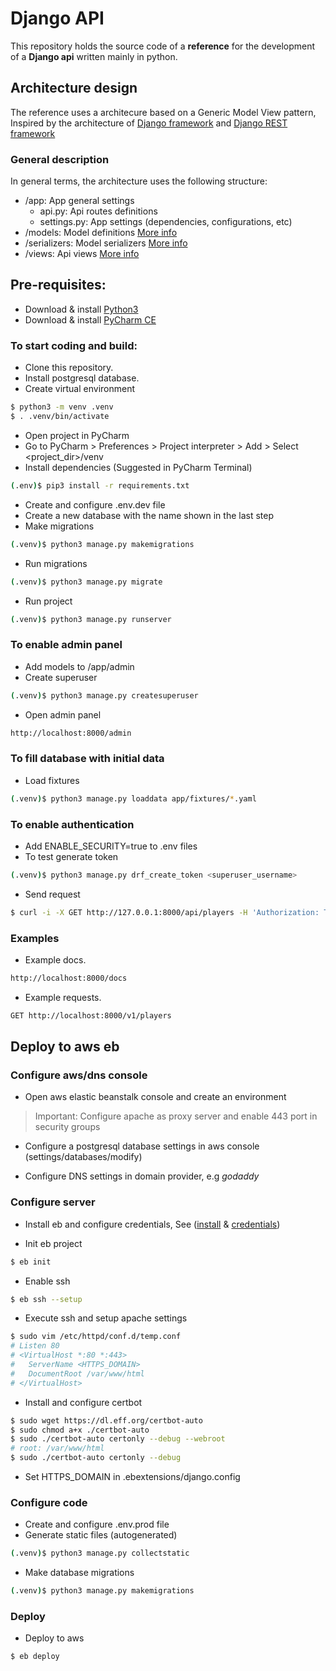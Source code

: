 # Django API

This repository holds the source code of a **reference** for the development of a **Django api** written mainly in python.

## Architecture design

The reference uses a architecure based on a Generic Model View pattern, Inspired by the architecture of [Django framework](https://www.djangoproject.com) and [Django REST framework](https://www.django-rest-framework.org)

### General description

In general terms, the architecture uses the following structure:

  - /app: App general settings
    - api.py: Api routes definitions
    - settings.py: App settings (dependencies, configurations, etc)
  - /models: Model definitions [More info](https://docs.djangoproject.com/en/2.1/topics/db/models/)
  - /serializers: Model serializers [More info](https://www.django-rest-framework.org/api-guide/serializers/)
  - /views: Api views [More info](https://www.django-rest-framework.org/api-guide/views/)

## Pre-requisites:

 * Download & install [Python3](https://www.python.org/downloads/)
 * Download & install [PyCharm CE](https://www.jetbrains.com/pycharm/download/)

### To start coding and build:

 * Clone this repository.
 * Install postgresql database.
 * Create virtual environment
  ```bash
 $ python3 -m venv .venv
 $ . .venv/bin/activate
 ```
 * Open project in PyCharm
 * Go to PyCharm > Preferences > Project interpreter > Add > Select <project_dir>/venv
 * Install dependencies (Suggested in PyCharm Terminal)
 ```bash
(.env)$ pip3 install -r requirements.txt
 ```
 * Create and configure .env.dev file
 * Create a new database with the name shown in the last step
 * Make migrations
 ```bash
(.venv)$ python3 manage.py makemigrations
 ```
 * Run migrations
 ```bash
(.venv)$ python3 manage.py migrate
 ```
 * Run project
```bash
(.venv)$ python3 manage.py runserver
 ```

 ### To enable admin panel

 * Add models to /app/admin
 * Create superuser
 ```bash
(.venv)$ python3 manage.py createsuperuser
 ```
 * Open admin panel 
 ```bash
 http://localhost:8000/admin
 ```
 
 ### To fill database with initial data
 
 * Load fixtures
  ```bash
(.venv)$ python3 manage.py loaddata app/fixtures/*.yaml
 ```
 
 ### To enable authentication
 
 * Add ENABLE_SECURITY=true to .env files
 * To test generate token
 ```bash
(.venv)$ python3 manage.py drf_create_token <superuser_username>
 ```
 * Send request
 ```bash
$ curl -i -X GET http://127.0.0.1:8000/api/players -H 'Authorization: Token <Token>'
 ```
 
 
 ### Examples

 * Example docs.
 ```bash
 http://localhost:8000/docs
 ```
 * Example requests. 
 ```bash
 GET http://localhost:8000/v1/players
 ```
 
 
## Deploy to aws eb

### Configure aws/dns console

 * Open aws elastic beanstalk console and create an environment 
> Important: Configure apache as proxy server and enable 443 port in security groups

 * Configure a postgresql database settings in aws console (settings/databases/modify)

 * Configure DNS settings in domain provider, e.g *godaddy*


### Configure server

 * Install eb and configure credentials, See ([install](https://docs.aws.amazon.com/es_es/elasticbeanstalk/latest/dg/eb-cli3-install.html) & [credentials](https://docs.aws.amazon.com/es_es/general/latest/gr/managing-aws-access-keys.html))

 * Init eb project
```bash
$ eb init
 ```

 * Enable ssh
```bash
$ eb ssh --setup
 ```

 * Execute ssh and setup apache settings
```bash
$ sudo vim /etc/httpd/conf.d/temp.conf
# Listen 80
# <VirtualHost *:80 *:443>
# 	ServerName <HTTPS_DOMAIN>
# 	DocumentRoot /var/www/html
# </VirtualHost>
```

 * Install and configure certbot
```bash
$ sudo wget https://dl.eff.org/certbot-auto
$ sudo chmod a+x ./certbot-auto
$ sudo ./certbot-auto certonly --debug --webroot
# root: /var/www/html
$ sudo ./certbot-auto certonly --debug
```
 * Set HTTPS_DOMAIN in .ebextensions/django.config

### Configure code

 * Create and configure .env.prod file
 * Generate static files (autogenerated)
```bash
(.venv)$ python3 manage.py collectstatic
 ``` 
 
 * Make database migrations
```bash
(.venv)$ python3 manage.py makemigrations
 ``` 
 
### Deploy

 * Deploy to aws
```bash
$ eb deploy
 ```